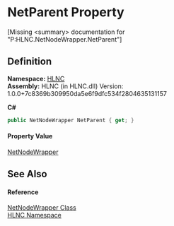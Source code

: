 # NetParent Property


\[Missing &lt;summary&gt; documentation for "P:HLNC.NetNodeWrapper.NetParent"\]



## Definition
**Namespace:** <a href="N_HLNC">HLNC</a>  
**Assembly:** HLNC (in HLNC.dll) Version: 1.0.0+7c8369b309950da5e6f9dfc534f2804635131157

**C#**
``` C#
public NetNodeWrapper NetParent { get; }
```



#### Property Value
<a href="T_HLNC_NetNodeWrapper">NetNodeWrapper</a>

## See Also


#### Reference
<a href="T_HLNC_NetNodeWrapper">NetNodeWrapper Class</a>  
<a href="N_HLNC">HLNC Namespace</a>  
